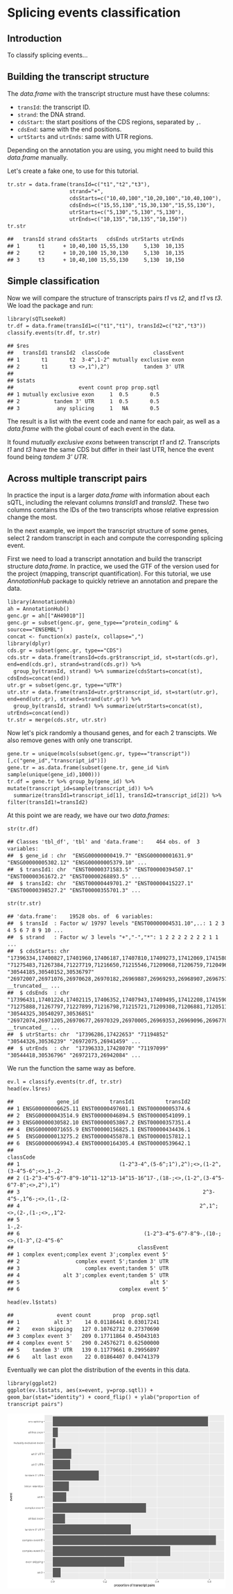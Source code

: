 Splicing events classification
==============================

Introduction
------------

To classify splicing events...

Building the transcript structure
---------------------------------

The *data.frame* with the transcript structure must have these columns:

-   `transId`: the transcript ID.
-   `strand`: the DNA strand.
-   `cdsStart`: the start positions of the CDS regions, separated by `,`.
-   `cdsEnd`: same with the end positions.
-   `urtStarts` and `utrEnds`: same with UTR regions.

Depending on the annotation you are using, you might need to build this *data.frame* manually.

Let's create a fake one, to use for this tutorial.

``` {.r}
tr.str = data.frame(transId=c("t1","t2","t3"),
                    strand="+",
                    cdsStarts=c("10,40,100","10,20,100","10,40,100"),
                    cdsEnds=c("15,55,130","15,30,130","15,55,130"),
                    utrStarts=c("5,130","5,130","5,130"),
                    utrEnds=c("10,135","10,135","10,150"))
tr.str
```

    ##   transId strand cdsStarts   cdsEnds utrStarts utrEnds
    ## 1      t1      + 10,40,100 15,55,130     5,130  10,135
    ## 2      t2      + 10,20,100 15,30,130     5,130  10,135
    ## 3      t3      + 10,40,100 15,55,130     5,130  10,150

Simple classification
---------------------

Now we will compare the structure of transcripts pairs *t1* vs *t2*, and *t1* vs *t3*. We load the package and run:

``` {.r}
library(sQTLseekeR)
tr.df = data.frame(transId1=c("t1","t1"), transId2=c("t2","t3"))
classify.events(tr.df, tr.str)
```

    ## $res
    ##   transId1 transId2  classCode              classEvent
    ## 1       t1       t2  3-4^,1-2^ mutually exclusive exon
    ## 2       t1       t3 <>,1^),2^)           tandem 3' UTR
    ## 
    ## $stats
    ##                     event count prop prop.sqtl
    ## 1 mutually exclusive exon     1  0.5       0.5
    ## 2           tandem 3' UTR     1  0.5       0.5
    ## 3            any splicing     1   NA       0.5

The result is a list with the event code and name for each pair, as well as a *data.frame* with the global count of each event in the data.

It found *mutually exclusive exons* between transcript *t1* and *t2*. Transcripts *t1* and *t3* have the same CDS but differ in their last UTR, hence the event found being *tandem 3' UTR*.

Across multiple transcript pairs
--------------------------------

In practice the input is a larger *data.frame* with information about each sQTL, including the relevant columns *transId1* and *transId2*. These two columns contains the IDs of the two transcripts whose relative expression change the most.

In the next example, we import the transcript structure of some genes, select 2 random transcript in each and compute the corresponding splicing event.

First we need to load a transcript annotation and build the transcript structure *data.frame*. In practice, we used the GTF of the version used for the project (mapping, transcript quantification). For this tutorial, we use *AnnotationHub* package to quickly retrieve an annotation and prepare the data.

``` {.r}
library(AnnotationHub)
ah = AnnotationHub()
genc.gr = ah[["AH49010"]]
genc.gr = subset(genc.gr, gene_type=="protein_coding" & source=="ENSEMBL")
concat <- function(x) paste(x, collapse=",")
library(dplyr)
cds.gr = subset(genc.gr, type=="CDS")
cds.str = data.frame(transId=cds.gr$transcript_id, st=start(cds.gr), end=end(cds.gr), strand=strand(cds.gr)) %>%
  group_by(transId, strand) %>% summarize(cdsStarts=concat(st), cdsEnds=concat(end))
utr.gr = subset(genc.gr, type=="UTR")
utr.str = data.frame(transId=utr.gr$transcript_id, st=start(utr.gr), end=end(utr.gr), strand=strand(utr.gr)) %>%
  group_by(transId, strand) %>% summarize(utrStarts=concat(st), utrEnds=concat(end))
tr.str = merge(cds.str, utr.str)
```

Now let's pick randomly a thousand genes, and for each 2 transcipts. We also remove genes with only one transcript.

``` {.r}
gene.tr = unique(mcols(subset(genc.gr, type=="transcript"))[,c("gene_id","transcript_id")])
gene.tr = as.data.frame(subset(gene.tr, gene_id %in% sample(unique(gene_id),1000)))
tr.df = gene.tr %>% group_by(gene_id) %>% mutate(transcript_id=sample(transcript_id)) %>%
  summarize(transId1=transcript_id[1], transId2=transcript_id[2]) %>% filter(transId1!=transId2)
```

At this point we are ready, we have our two *data.frames*:

``` {.r}
str(tr.df)
```

    ## Classes 'tbl_df', 'tbl' and 'data.frame':    464 obs. of  3 variables:
    ##  $ gene_id : chr  "ENSG00000000419.7" "ENSG00000001631.9" "ENSG00000005302.12" "ENSG00000005379.10" ...
    ##  $ transId1: chr  "ENST00000371583.5" "ENST00000394507.1" "ENST00000361672.2" "ENST00000268893.5" ...
    ##  $ transId2: chr  "ENST00000449701.2" "ENST00000415227.1" "ENST00000398527.2" "ENST00000355701.3" ...

``` {.r}
str(tr.str)
```

    ## 'data.frame':    19528 obs. of  6 variables:
    ##  $ transId  : Factor w/ 19797 levels "ENST00000004531.10",..: 1 2 3 4 5 6 7 8 9 10 ...
    ##  $ strand   : Factor w/ 3 levels "+","-","*": 1 2 2 2 2 2 2 2 1 1 ...
    ##  $ cdsStarts: chr  "17396334,17400827,17401960,17406187,17407810,17409273,17412069,17415804,17417837,17419453,17421112,17422459" "71275483,71267384,71227719,71216650,71215546,71209068,71206759,71204962,71202678,71201103,71200474,71199256,71197100" "30544185,30540152,30536797" "26972007,26971076,26970628,26970182,26969887,26969293,26968907,26967578,26966919,26966593,26966333,26965542,26965270,26964854,2"| __truncated__ ...
    ##  $ cdsEnds  : chr  "17396431,17401224,17402115,17406352,17407943,17409495,17412208,17415906,17418042,17419619,17421220,17422652" "71275888,71267797,71227899,71216798,71215721,71209308,71206881,71205115,71202746,71201215,71200515,71200059,71197581" "30544325,30540297,30536851" "26972074,26971205,26970677,26970329,26970005,26969353,26969096,26967701,26967043,26966660,26966478,26965660,26965433,26965112,2"| __truncated__ ...
    ##  $ utrStarts: chr  "17396286,17422653" "71194852" "30544326,30536239" "26972075,26941459" ...
    ##  $ utrEnds  : chr  "17396333,17428070" "71197099" "30544418,30536796" "26972173,26942084" ...

We run the function the same way as before.

``` {.r}
ev.l = classify.events(tr.df, tr.str)
head(ev.l$res)
```

    ##              gene_id          transId1          transId2
    ## 1 ENSG00000006625.11 ENST00000497601.1 ENST00000005374.6
    ## 2  ENSG00000043514.9 ENST00000046894.5 ENST00000541099.1
    ## 3 ENSG00000030582.10 ENST00000053867.2 ENST00000357351.4
    ## 4  ENSG00000071655.9 ENST00000156825.1 ENST00000434436.1
    ## 5  ENSG00000013275.2 ENST00000455878.1 ENST00000157812.1
    ## 6  ENSG00000069943.4 ENST00000164305.4 ENST00000539642.1
    ##                                                                            classCode
    ## 1                                (1-2^3-4^,(5-6^;1^),2^);<>,(1-2^,(3-4^5-6^;<>,1-,2-
    ## 2 (1-2^3-4^5-6^7-8^9-10^11-12^13-14^15-16^17-,(18-;<>,(1-2^,(3-4^5-6^7-8^;<>,2^),1^)
    ## 3                                                           2^3-4^5-,1^6-;<>,(1-,(2-
    ## 4                                                          2^,1^;<>,(2-,(1-;<>,,1^2-
    ## 5                                                                              1-,2-
    ## 6                                        (1-2^3-4^5-6^7-8^9-,(10-;<>,(1-3^,(2-4^5-6^
    ##                                        classEvent
    ## 1 complex event;complex event 3';complex event 5'
    ## 2                  complex event 5';tandem 3' UTR
    ## 3                     complex event;tandem 5' UTR
    ## 4              alt 3';complex event;tandem 5' UTR
    ## 5                                          alt 5'
    ## 6                                complex event 5'

``` {.r}
head(ev.l$stats)
```

    ##              event count       prop  prop.sqtl
    ## 1           alt 3'    14 0.01186441 0.03017241
    ## 2    exon skipping   127 0.10762712 0.27370690
    ## 3 complex event 3'   209 0.17711864 0.45043103
    ## 4 complex event 5'   290 0.24576271 0.62500000
    ## 5    tandem 3' UTR   139 0.11779661 0.29956897
    ## 6    alt last exon    22 0.01864407 0.04741379

Eventually we can plot the distribution of the events in this data.

``` {.r}
library(ggplot2)
ggplot(ev.l$stats, aes(x=event, y=prop.sqtl)) + geom_bar(stat="identity") + coord_flip() + ylab("proportion of transcript pairs")
```

![](SplicingEventClassification_files/figure-markdown_github/unnamed-chunk-7-1.png)
